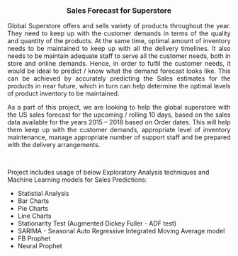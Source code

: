 <h3 align="center"> Sales Forecast for Superstore </a></h3>


<p align="justify">Global Superstore offers and sells variety of products throughout the year. They need to keep up with the customer demands in terms of the quality and quantity of the products. At the same time, optimal amount of inventory needs to be maintained to keep up with all the delivery timelines. It also needs to be maintain adequate staff to serve all the customer needs, both in store and online demands. Hence, in order to fulfil the customer needs, it would be ideal to predict / know what the demand forecast looks like. This can be achieved by accurately predicting the Sales estimates for the products in near future, which in turn can help determine the optimal levels of product inventory to be maintained.</p>

<p align="justify">As a part of this project, we are looking to help the global superstore with the US sales forecast for the upcoming / rolling 10 days, based on the sales data available for the years 2015 – 2018 based on Order dates. This will help them keep up with the customer demands, appropriate level of inventory maintenance, manage appropriate number of support staff and be prepared with the delivery arrangements.</p>

<br/>


<p>Project includes usage of below Exploratory Analysis techniques and Machine Learning models for Sales Predictions:</p>
<ul style="list-style-type:disc;">
  <li>Statistial Analysis</li>
  <li>Bar Charts</li>
  <li>Pie Charts</li>
  <li>Line Charts</li>
  <li>Stationarity Test (Augmented Dickey Fuller - ADF test)</li>
  <li>SARIMA - Seasonal Auto Regressive Integrated Moving Average model</li>
  <li>FB Prophet</li>
  <li>Neural Prophet</li>
</ul>
